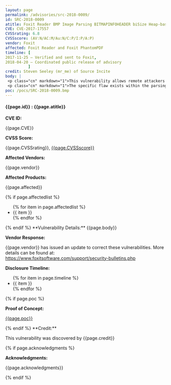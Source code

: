 ```yaml
---
layout: page
permalink: /advisories/src-2018-0009/
id: SRC-2018-0009
atitle: Foxit Reader BMP Image Parsing BITMAPINFOHEADER biSize Heap-based Buffer Overflow Remote Code Execution Vulnerability
CVE: CVE-2017-17557
CVSSrating: 6.8
CVSSscore: (AV:N/AC:M/Au:N/C:P/I:P/A:P)
vendor: Foxit
affected: Foxit Reader and Foxit PhantomPDF
timeline: [
2017-11-25 – Verified and sent to Foxit,
2018-04-20 – Coordinated public release of advisory
          ]
credit: Steven Seeley (mr_me) of Source Incite
body: |
 <p class="cn" markdown="1">This vulnerability allows remote attackers to execute arbitrary code on vulnerable installations of Foxit Reader. User interaction is required to exploit this vulnerability in that the target must visit a malicious page or open a malicious file.</p>
 <p class="cn" markdown="1">The specific flaw exists within the parsing of BMP images. The issue results from the lack of proper validation of the length of user-supplied data prior to copying it to a fixed-length, heap-based buffer. An attacker can leverage this vulnerability to execute code under the context of the current process.</p>
poc: /pocs/SRC-2018-0009.bmp
---
```


<h4><b>{{page.id}} : {{page.atitle}}</b></h4>

**CVE ID:**
<p class="cn">{{page.CVE}}</p>

**CVSS Score:**
<p class="cn">{{page.CVSSrating}}, <a href="https://nvd.nist.gov/cvss/v2-calculator?vector={{page.CVSSscore}}">{{page.CVSSscore}}</a></p>

**Affected Vendors:**
<p class="cn">{{page.vendor}}</p>

**Affected Products:**
<p class="cn">{{page.affected}}</p>
{% if page.affectedlist %}
<ul class="cn">
{% for item in page.affectedlist %}
  <li>{{ item }}</li>
{% endfor %}
</ul>
{% endif %}
**Vulnerability Details:**
{{page.body}}

**Vendor Response:**

<p class="cn">{{page.vendor}} has issued an update to correct these vulnerabilities. More details can be found at: <br />
<a href="https://www.foxitsoftware.com/support/security-bulletins.php">https://www.foxitsoftware.com/support/security-bulletins.php</a></p>

**Disclosure Timeline:**
<ul class="cn">
{% for item in page.timeline %}
  <li>{{ item }}</li>
{% endfor %}
</ul>
{% if page.poc %}

**Proof of Concept:**
<p class="cn"><a href="{{page.poc}}">{{page.poc}}</a></p>
{% endif %}
**Credit:**
<p class="cn">This vulnerability was discovered by {{page.credit}}</p>
{% if page.acknowledgments %}

**Acknowledgments:**
<p class="cn">{{page.acknowledgments}}</p>
{% endif %}
